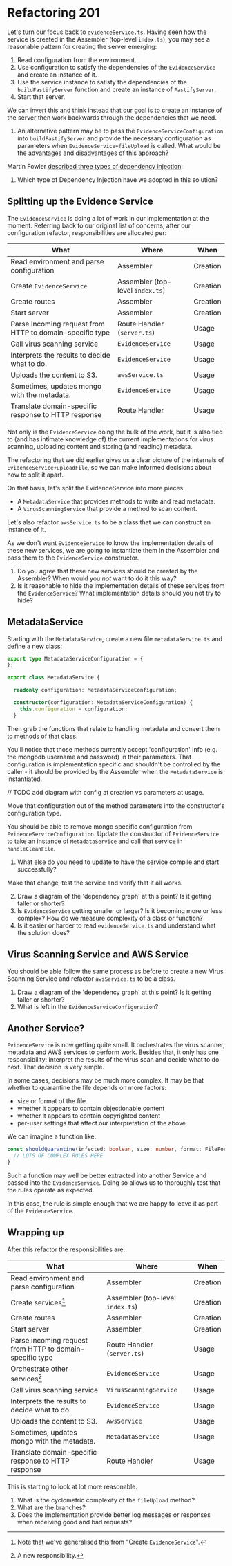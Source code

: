 # Refactoring 201

Let's turn our focus back to `evidenceService.ts`. Having seen how the service is created in the Assembler (top-level `index.ts`), you may see a reasonable pattern for creating the server emerging:

1. Read configuration from the environment.
2. Use configuration to satisfy the dependencies of the `EvidenceService` and create an instance of it.
3. Use the service instance to satisfy the dependencies of the `buildFastifyServer` function and create an instance of `FastifyServer`.
4. Start that server.

We can invert this and think instead that our goal is to create an instance of the server then work backwards through the dependencies that we need.

1. An alternative pattern may be to pass the `EvidenceServiceConfiguration` into `buildFastifyServer` and provide the necessary configuration as parameters when `EvidenceService+fileUpload` is called. What would be the advantages and disadvantages of this approach?

Martin Fowler [described three types of dependency injection](https://martinfowler.com/articles/injection.html#FormsOfDependencyInjection):

1. Which type of Dependency Injection have we adopted in this solution?

## Splitting up the Evidence Service

The `EvidenceService` is doing a lot of work in our implementation at the moment. Referring back to our original list of concerns, after our configuration refactor, responsibilities are allocated per:

| What                     | Where      | When |
| ---- | --- | --- |
| Read environment and parse configuration | Assembler | Creation |
| Create `EvidenceService` | Assembler (top-level `index.ts`) | Creation |
| Create routes            | Assembler | Creation |
| Start server             | Assembler | Creation |
| Parse incoming request from HTTP to domain-specific type | Route Handler (`server.ts`) | Usage |
| Call virus scanning service | `EvidenceService` | Usage |
| Interprets the results to decide what to do. | `EvidenceService` | Usage |
| Uploads the content to S3. | `awsService.ts` | Usage |
| Sometimes, updates mongo with the metadata. | `EvidenceService` | Usage |
| Translate domain-specific response to HTTP response | Route Handler | Usage |


Not only is the `EvidenceService` doing the bulk of the work, but it is also tied to (and has intimate knowledge of) the current implementations for virus scanning, uploading content and storing (and reading) metadata.

The refactoring that we did earlier gives us a clear picture of the internals of `EvidenceService+uploadFile`, so we can make informed decisions about how to split it apart.

On that basis, let's split the EvidenceService into more pieces:

* A `MetadataService` that provides methods to write and read metadata.
* A `VirusScanningService` that provide a method to scan content.

Let's also refactor `awsService.ts` to be a class that we can construct an instance of it.

As we don't want `EvidenceService` to know the implementation details of these new services, we are going to instantiate them in the Assembler and pass them to the `EvidenceService` constructor.

1. Do you agree that these new services should be created by the Assembler? When would you *not* want to do it this way?
2. Is it reasonable to hide the implementation details of these services from the `EvidenceService`? What implementation details should you not try to hide?

## MetadataService

Starting with the `MetadataService`, create a new file `metadataService.ts` and define a new class:

```typescript
export type MetadataServiceConfiguration = {
};

export class MetadataService {

  readonly configuration: MetadataServiceConfiguration;

  constructor(configuration: MetadataServiceConfiguration) {
    this.configuration = configuration;
  }
```

Then grab the functions that relate to handling metadata and convert them to methods of that class.

You'll notice that those methods currently accept 'configuration' info (e.g. the mongodb username and password) in their parameters. That configuration is implementation specific and shouldn't be controlled by the caller - it should be provided by the Assembler when the `MetadataService` is instantiated.

// TODO add diagram with config at creation vs parameters at usage.

Move that configuration out of the method parameters into the constructor's configuration type.

You should be able to remove mongo specific configuration from `EvidenceServiceConfiguration`. Update the constructor of `EvidenceService` to take an instance of `MetadataService` and call that service in `handleCleanFile`.

1. What else do you need to update to have the service compile and start successfully?

Make that change, test the service and verify that it all works.

2. Draw a diagram of the 'dependency graph' at this point? Is it getting taller or shorter?
3. Is `EvidenceService` getting smaller or larger? Is it becoming more or less complex? How do we measure complexity of a class or function?
3. Is it easier or harder to read `evidenceService.ts` and understand what the solution does?

## Virus Scanning Service and AWS Service

You should be able follow the same process as before to create a new Virus Scanning Service and refactor `awsService.ts` to be a class.

1. Draw a diagram of the 'dependency graph' at this point? Is it getting taller or shorter?
2. What is left in the `EvidenceServiceConfiguration`?

## Another Service?

`EvidenceService` is now getting quite small. It orchestrates the virus scanner, metadata and AWS services to perform work. Besides that, it only has one responsibility: interpret the results of the virus scan and decide what to do next. That decision is very simple.

In some cases, decisions may be much more complex. It may be that whether to quarantine the file depends on more factors:

* size or format of the file
* whether it appears to contain objectionable content
* whether it appears to contain copyrighted content
* per-user settings that affect our interpretation of the above

We can imagine a function like:

```typescript
const shouldQuarantine(infected: boolean, size: number, format: FileFormat, objectionable: boolean, copyrighted: boolean, customerDetails: CustomerAgreement): boolean => {
  // LOTS OF COMPLEX RULES HERE
}
```

Such a function may well be better extracted into another Service and passed into the `EvidenceService`. Doing so allows us to thoroughly test that the rules operate as expected.

In this case, the rule is simple enough that we are happy to leave it as part of the `EvidenceService`.

## Wrapping up

After this refactor the responsibilities are:

| What                     | Where      | When |
| ---- | --- | --- |
| Read environment and parse configuration | Assembler | Creation |
| Create services[^1] | Assembler (top-level `index.ts`) | Creation |
| Create routes            | Assembler | Creation |
| Start server             | Assembler | Creation |
| Parse incoming request from HTTP to domain-specific type | Route Handler (`server.ts`) | Usage |
| Orchestrate other services[^2] | `EvidenceService` | Usage |
| Call virus scanning service | `VirusScanningService` | Usage |
| Interprets the results to decide what to do. | `EvidenceService` | Usage |
| Uploads the content to S3. | `AwsService` | Usage |
| Sometimes, updates mongo with the metadata. | `MetadataService` | Usage |
| Translate domain-specific response to HTTP response | Route Handler | Usage |

This is starting to look at lot more reasonable.

1. What is the cyclometric complexity of the `fileUpload` method?
2. What are the branches?
3. Does the implementation provide better log messages or responses when receiving good and bad requests?

[^1]: Note that we've generalised this from "Create `EvidenceService`".
[^2]: A new responsibility.